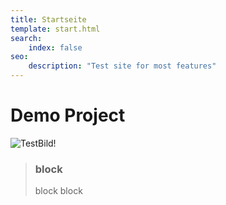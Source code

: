 ```yaml
---
title: Startseite
template: start.html
search:
    index: false
seo:
    description: "Test site for most features"
---
```


# Demo Project

![TestBild!](/media/images/test.jpg?format=small "Test Bild")

> ### block
> block
> block